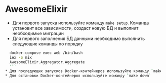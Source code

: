 # AwesomeElixir

  * Для первого запуска используйте команду `make setup`. Команда установит все зависимости, создаст новую БД и выполнит необходимые миграции
  * Для первого заполнения БД данными необходимо выполнить следующие команды по порядку
  ```sh
	docker-compose exec web /bin/bash
	iex -S mix
	AwesomeElixir.Aggregator.Aggregate
	```
  * Для последующих запусков Docker-контейнеров используйте команду `make up`
  * Для остановки Docker-контейнеров используйте команду `make down`